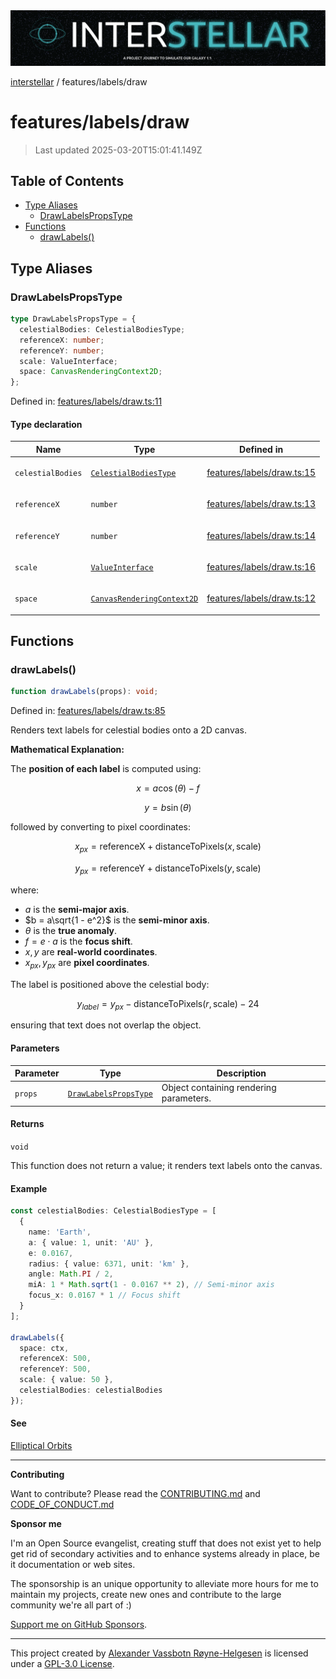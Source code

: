 <div><img alt="SPECCER logo" src="https://raw.githubusercontent.com/phun-ky/interstellar/main/public/interstellar-header.png" style="max-height:120px;"/></div>

[interstellar](../../README.md) / features/labels/draw

# features/labels/draw

> Last updated 2025-03-20T15:01:41.149Z

## Table of Contents

- [Type Aliases](#type-aliases)
  - [DrawLabelsPropsType](#drawlabelspropstype)
- [Functions](#functions)
  - [drawLabels()](#drawlabels)

## Type Aliases

### DrawLabelsPropsType

```ts
type DrawLabelsPropsType = {
  celestialBodies: CelestialBodiesType;
  referenceX: number;
  referenceY: number;
  scale: ValueInterface;
  space: CanvasRenderingContext2D;
};
```

Defined in:
[features/labels/draw.ts:11](https://github.com/phun-ky/interstellar/blob/main/src/features/labels/draw.ts#L11)

#### Type declaration

<table>
<thead>
<tr>
<th>Name</th>
<th>Type</th>
<th>Defined in</th>
</tr>
</thead>
<tbody>
<tr>
<td>

<a id="celestialbodies"></a> `celestialBodies`

</td>
<td>

[`CelestialBodiesType`](../../types/celestial-bodies.md#celestialbodiestype)

</td>
<td>

[features/labels/draw.ts:15](https://github.com/phun-ky/interstellar/blob/main/src/features/labels/draw.ts#L15)

</td>
</tr>
<tr>
<td>

<a id="referencex"></a> `referenceX`

</td>
<td>

`number`

</td>
<td>

[features/labels/draw.ts:13](https://github.com/phun-ky/interstellar/blob/main/src/features/labels/draw.ts#L13)

</td>
</tr>
<tr>
<td>

<a id="referencey"></a> `referenceY`

</td>
<td>

`number`

</td>
<td>

[features/labels/draw.ts:14](https://github.com/phun-ky/interstellar/blob/main/src/features/labels/draw.ts#L14)

</td>
</tr>
<tr>
<td>

<a id="scale"></a> `scale`

</td>
<td>

[`ValueInterface`](../../types/distance.md#valueinterface)

</td>
<td>

[features/labels/draw.ts:16](https://github.com/phun-ky/interstellar/blob/main/src/features/labels/draw.ts#L16)

</td>
</tr>
<tr>
<td>

<a id="space"></a> `space`

</td>
<td>

[`CanvasRenderingContext2D`](https://developer.mozilla.org/docs/Web/API/CanvasRenderingContext2D)

</td>
<td>

[features/labels/draw.ts:12](https://github.com/phun-ky/interstellar/blob/main/src/features/labels/draw.ts#L12)

</td>
</tr>
</tbody>
</table>

## Functions

### drawLabels()

```ts
function drawLabels(props): void;
```

Defined in:
[features/labels/draw.ts:85](https://github.com/phun-ky/interstellar/blob/main/src/features/labels/draw.ts#L85)

Renders text labels for celestial bodies onto a 2D canvas.

**Mathematical Explanation:**

The **position of each label** is computed using:

$$
x = a \cos(\theta) - f
$$

$$
y = b \sin(\theta)
$$

followed by converting to pixel coordinates:

$$
x_{px} = \text{referenceX} + \text{distanceToPixels}(x, \text{scale})
$$

$$
y_{px} = \text{referenceY} + \text{distanceToPixels}(y, \text{scale})
$$

where:

- $a$ is the **semi-major axis**.
- $b = a\sqrt{1 - e^2}$ is the **semi-minor axis**.
- $\theta$ is the **true anomaly**.
- $f = e \cdot a$ is the **focus shift**.
- $x, y$ are **real-world coordinates**.
- $x_{px}, y_{px}$ are **pixel coordinates**.

The label is positioned above the celestial body:

$$
y_{label} = y_{px} - \text{distanceToPixels}(r, \text{scale}) - 24
$$

ensuring that text does not overlap the object.

#### Parameters

| Parameter | Type                                                 | Description                             |
| --------- | ---------------------------------------------------- | --------------------------------------- |
| `props`   | [`DrawLabelsPropsType`](draw.md#drawlabelspropstype) | Object containing rendering parameters. |

#### Returns

`void`

This function does not return a value; it renders text labels onto the canvas.

#### Example

```ts
const celestialBodies: CelestialBodiesType = [
  {
    name: 'Earth',
    a: { value: 1, unit: 'AU' },
    e: 0.0167,
    radius: { value: 6371, unit: 'km' },
    angle: Math.PI / 2,
    miA: 1 * Math.sqrt(1 - 0.0167 ** 2), // Semi-minor axis
    focus_x: 0.0167 * 1 // Focus shift
  }
];

drawLabels({
  space: ctx,
  referenceX: 500,
  referenceY: 500,
  scale: { value: 50 },
  celestialBodies: celestialBodies
});
```

#### See

[Elliptical Orbits](https://en.wikipedia.org/wiki/Ellipse)

---

**Contributing**

Want to contribute? Please read the
[CONTRIBUTING.md](https://github.com/phun-ky/interstellar/blob/main/CONTRIBUTING.md)
and
[CODE_OF_CONDUCT.md](https://github.com/phun-ky/interstellar/blob/main/CODE_OF_CONDUCT.md)

**Sponsor me**

I'm an Open Source evangelist, creating stuff that does not exist yet to help
get rid of secondary activities and to enhance systems already in place, be it
documentation or web sites.

The sponsorship is an unique opportunity to alleviate more hours for me to
maintain my projects, create new ones and contribute to the large community
we're all part of :)

[Support me on GitHub Sponsors](https://github.com/sponsors/phun-ky).

---

This project created by [Alexander Vassbotn Røyne-Helgesen](http://phun-ky.net)
is licensed under a
[GPL-3.0 License](https://choosealicense.com/licenses/gpl-3.0/).
